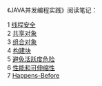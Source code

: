 《JAVA并发编程实践》阅读笔记：

   1 [线程安全](src/main/java/com/archer/threadsafety/thread-safety.md) <br/>
   2 [共享对象](src/main/java/com/archer/sharingobjects/sharing-objects.md) <br/>
   3 [组合对象](src/main/java/com/archer/composingobjects/composing-objects.md) </br>
   4 [构建块](src/main/java/com/archer/buildingblocks/building-blocks.md) </br>
   5 [避免活跃度危险](src/main/java/com/archer/avoidinglivenesshazards/avoiding-liveness-hazards.md) </br>
   6 [性能和可伸缩性](src/main/java/com/archer/performance/performance.md) </br>
   7 [Happens-Before](src/main/java/com/archer/happensbefore/happensbefore.md) </br>
